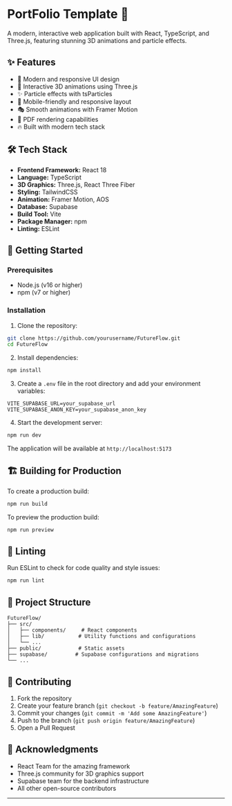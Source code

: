 # PortFolio Template 🚀

A modern, interactive web application built with React, TypeScript, and Three.js, featuring stunning 3D animations and particle effects.

## ✨ Features

- 🎨 Modern and responsive UI design
- 🌟 Interactive 3D animations using Three.js
- ✨ Particle effects with tsParticles
- 📱 Mobile-friendly and responsive layout
- 🎭 Smooth animations with Framer Motion
- 📄 PDF rendering capabilities
- 🔥 Built with modern tech stack

## 🛠️ Tech Stack

- **Frontend Framework:** React 18
- **Language:** TypeScript
- **3D Graphics:** Three.js, React Three Fiber
- **Styling:** TailwindCSS
- **Animation:** Framer Motion, AOS
- **Database:** Supabase
- **Build Tool:** Vite
- **Package Manager:** npm
- **Linting:** ESLint

## 🚀 Getting Started

### Prerequisites

- Node.js (v16 or higher)
- npm (v7 or higher)

### Installation

1. Clone the repository:
```bash
git clone https://github.com/yourusername/FutureFlow.git
cd FutureFlow
```

2. Install dependencies:
```bash
npm install
```

3. Create a `.env` file in the root directory and add your environment variables:
```env
VITE_SUPABASE_URL=your_supabase_url
VITE_SUPABASE_ANON_KEY=your_supabase_anon_key
```

4. Start the development server:
```bash
npm run dev
```

The application will be available at `http://localhost:5173`

## 🏗️ Building for Production

To create a production build:

```bash
npm run build
```

To preview the production build:

```bash
npm run preview
```

## 🧪 Linting

Run ESLint to check for code quality and style issues:

```bash
npm run lint
```

## 📁 Project Structure

```
FutureFlow/
├── src/
│   ├── components/     # React components
│   ├── lib/           # Utility functions and configurations
│   └── ...
├── public/            # Static assets
├── supabase/         # Supabase configurations and migrations
└── ...
```

## 🤝 Contributing

1. Fork the repository
2. Create your feature branch (`git checkout -b feature/AmazingFeature`)
3. Commit your changes (`git commit -m 'Add some AmazingFeature'`)
4. Push to the branch (`git push origin feature/AmazingFeature`)
5. Open a Pull Request


## 👏 Acknowledgments

- React Team for the amazing framework
- Three.js community for 3D graphics support
- Supabase team for the backend infrastructure
- All other open-source contributors

---

